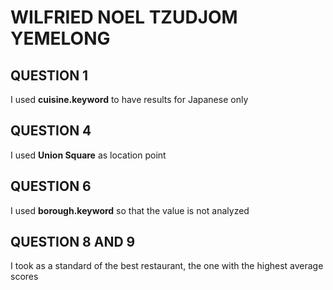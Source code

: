 # WILFRIED NOEL TZUDJOM YEMELONG

## QUESTION 1
I used **cuisine.keyword** to have results for Japanese only

## QUESTION 4
I used **Union Square** as location point

## QUESTION 6
I used **borough.keyword** so that the value is not analyzed

## QUESTION 8 AND 9
I took as a standard of the best restaurant, the one with the highest average scores
